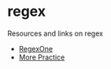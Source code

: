 # regex

Resources and links on regex

* [RegexOne](https://www.regexone.com/)
* [More Practice](https://regex.sketchengine.eu/)
